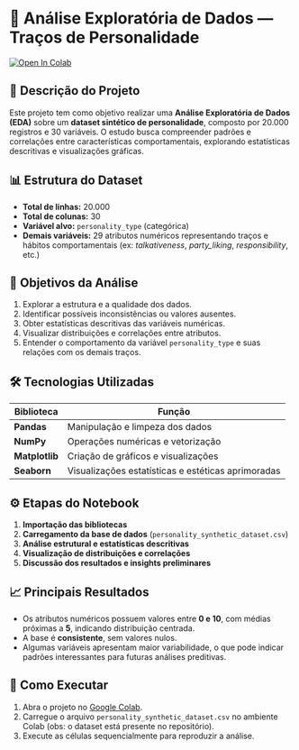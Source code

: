 # 🧠 Análise Exploratória de Dados — Traços de Personalidade

[![Open In Colab](https://colab.research.google.com/assets/colab-badge.svg)](https://colab.research.google.com/github/clebermarcolino/AnaliseExploratoriadeDados/blob/main/A2_IA.ipynb)

## 📘 Descrição do Projeto

Este projeto tem como objetivo realizar uma **Análise Exploratória de Dados (EDA)** sobre um **dataset sintético de personalidade**, composto por 20.000 registros e 30 variáveis.
O estudo busca compreender padrões e correlações entre características comportamentais, explorando estatísticas descritivas e visualizações gráficas.

## 📊 Estrutura do Dataset

* **Total de linhas:** 20.000
* **Total de colunas:** 30
* **Variável alvo:** `personality_type` (categórica)
* **Demais variáveis:** 29 atributos numéricos representando traços e hábitos comportamentais (ex: *talkativeness*, *party_liking*, *responsibility*, etc.)

## 🧩 Objetivos da Análise

1. Explorar a estrutura e a qualidade dos dados.
2. Identificar possíveis inconsistências ou valores ausentes.
3. Obter estatísticas descritivas das variáveis numéricas.
4. Visualizar distribuições e correlações entre atributos.
5. Entender o comportamento da variável `personality_type` e suas relações com os demais traços.

## 🛠️ Tecnologias Utilizadas

| Biblioteca     | Função                                             |
| -------------- | -------------------------------------------------- |
| **Pandas**     | Manipulação e limpeza dos dados                    |
| **NumPy**      | Operações numéricas e vetorização                  |
| **Matplotlib** | Criação de gráficos e visualizações                |
| **Seaborn**    | Visualizações estatísticas e estéticas aprimoradas |

## ⚙️ Etapas do Notebook

1. **Importação das bibliotecas**
2. **Carregamento da base de dados** (`personality_synthetic_dataset.csv`)
3. **Análise estrutural e estatísticas descritivas**
4. **Visualização de distribuições e correlações**
5. **Discussão dos resultados e insights preliminares**

## 📈 Principais Resultados

* Os atributos numéricos possuem valores entre **0 e 10**, com médias próximas a **5**, indicando distribuição centrada.
* A base é **consistente**, sem valores nulos.
* Algumas variáveis apresentam maior variabilidade, o que pode indicar padrões interessantes para futuras análises preditivas.

## 🚀 Como Executar

1. Abra o projeto no [Google Colab](https://colab.research.google.com/github/clebermarcolino/AnaliseExploratoriadeDados/blob/main/A2_IA.ipynb).
2. Carregue o arquivo `personality_synthetic_dataset.csv` no ambiente Colab (obs: o dataset está presente no repositório).
3. Execute as células sequencialmente para reproduzir a análise.
